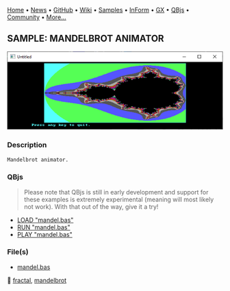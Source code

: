 [Home](https://qb64.com) • [News](../../news.md) • [GitHub](https://github.com/QB64Official/qb64) • [Wiki](https://github.com/QB64Official/qb64/wiki) • [Samples](../../samples.md) • [InForm](../../inform.md) • [GX](../../gx.md) • [QBjs](../../qbjs.md) • [Community](../../community.md) • [More...](../../more.md)

## SAMPLE: MANDELBROT ANIMATOR

![screenshot.png](img/screenshot.png)

### Description

```text
Mandelbrot animator.
```

### QBjs

> Please note that QBjs is still in early development and support for these examples is extremely experimental (meaning will most likely not work). With that out of the way, give it a try!

* [LOAD "mandel.bas"](https://v6p9d9t4.ssl.hwcdn.net/html/5963335/index.html?src=https://qb64.com/samples/mandelbrot-animator/src/mandel.bas)
* [RUN "mandel.bas"](https://v6p9d9t4.ssl.hwcdn.net/html/5963335/index.html?mode=auto&src=https://qb64.com/samples/mandelbrot-animator/src/mandel.bas)
* [PLAY "mandel.bas"](https://v6p9d9t4.ssl.hwcdn.net/html/5963335/index.html?mode=play&src=https://qb64.com/samples/mandelbrot-animator/src/mandel.bas)

### File(s)

* [mandel.bas](src/mandel.bas)

🔗 [fractal](../fractal.md), [mandelbrot](../mandelbrot.md)
